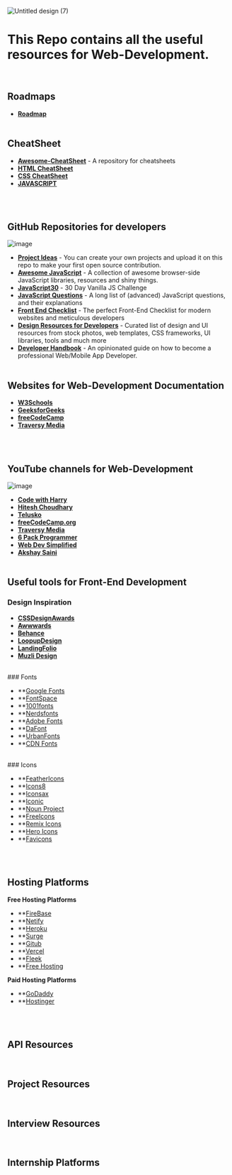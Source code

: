 ![Untitled design (7)](https://user-images.githubusercontent.com/83531337/159842377-ed16c956-cd6a-4847-8832-ea4285d02898.png)


# This Repo contains all the useful resources for Web-Development.

<br>


## Roadmaps
* **[Roadmap](https://github.com/Aashutosh0033/Web-Dev-Resources/blob/main/Roadmaps.md)**
<br><br>

## CheatSheet 
* **[Awesome-CheatSheet](https://github.com/LeCoupa/awesome-cheatsheets)** - A repository for cheatsheets <br>
* **[HTML CheatSheet](https://makeawebsitehub.com/the-html-5-mega-cheat-sheet/)** 
* **[CSS CheatSheet](https://makeawebsitehub.com/css3-mega-cheat-sheet/)** 
* **[JAVASCRIPT](https://websitesetup.org/javascript-cheat-sheet/)**


<br><br>


## GitHub Repositories for developers
![image](https://img.shields.io/badge/GitHub-100000?style=for-the-badge&logo=github&logoColor=white) 
* **[Project Ideas](https://github.com/akshaymarch7/project-ideas)** - You can create your own projects and upload it on this repo to make your first open source contribution.<br>
* **[Awesome JavaScript](https://github.com/sorrycc/awesome-javascript)** - A collection of awesome browser-side JavaScript libraries, resources and shiny things.<br>
* **[JavaScript30](https://github.com/wesbos/JavaScript30)** - 30 Day Vanilla JS Challenge <br>
* **[JavaScript Questions](https://github.com/lydiahallie/javascript-questions)** - A long list of (advanced) JavaScript questions, and their explanations <br>
* **[Front End Checklist](https://github.com/thedaviddias/Front-End-Checklist)** -  The perfect Front-End Checklist for modern websites and meticulous developers<br>
* **[Design Resources for Developers](https://github.com/bradtraversy/design-resources-for-developers)** - Curated list of design and UI resources from stock photos, web templates, CSS frameworks, UI libraries, tools and much more <br>
* **[Developer Handbook](https://github.com/apptension/developer-handbook)** - An opinionated guide on how to become a professional Web/Mobile App Developer.
<br><br>

## Websites for Web-Development Documentation
* **[W3Schools](https://www.w3schools.com/default.asp)**
* **[GeeksforGeeks](https://www.geeksforgeeks.org/)**
* **[freeCodeCamp](https://www.freecodecamp.org/)**
* **[Traversy Media](https://www.traversymedia.com/)**

<br><br>


## YouTube channels for Web-Development
![image](https://img.shields.io/badge/YouTube-FF0000?style=for-the-badge&logo=youtube&logoColor=white)
* **[Code with Harry](https://youtube.com/c/CodeWithHarry)**
* **[Hitesh Choudhary](https://youtube.com/c/HiteshChoudharydotcom)**
* **[Telusko](https://youtube.com/c/Telusko)**
* **[freeCodeCamp.org](https://youtube.com/c/Freecodecamp)**
* **[Traversy Media](https://youtube.com/c/TraversyMedia)**
* **[6 Pack Programmer](https://youtube.com/c/6PackProgrammer)**
* **[Web Dev Simplified](https://youtube.com/c/WebDevSimplified)**
* **[Akshay Saini](https://youtube.com/c/akshaymarch7)**
<br><br>

## Useful tools for Front-End Development 

### Design Inspiration
* **[CSSDesignAwards](https://www.cssdesignawards.com/)**
* **[Awwwards](https://www.awwwards.com/)**
* **[Behance](https://www.behance.net/)**
* **[LoopupDesign](https://lookup.design/)**
* **[LandingFolio](https://landingfolio.com/)**
* **[Muzli Design](https://muz.li/)**

<br>
### Fonts

* **[Google Fonts](https://fonts.google.com/)
* **[FontSpace](https://www.fontspace.com/)
* **[1001fonts](https://www.1001fonts.com/)
* **[Nerdsfonts](https://www.nerdfonts.com/)
* **[Adobe Fonts](https://fonts.adobe.com/)
* **[DaFont](https://www.dafont.com/)
* **[UrbanFonts](https://www.urbanfonts.com/)
* **[CDN Fonts](https://www.cdnfonts.com/)

<br>
### Icons

* **[FeatherIcons](https://feathericons.com/)
* **[Icons8](https://icons8.com/)
* **[Iconsax](https://iconsax.io/)
* **[Iconic](https://useiconic.com/open)
* **[Noun Project](https://thenounproject.com/)
* **[FreeIcons](https://www.flaticon.com/)
* **[Remix Icons](https://remixicon.com/)
* **[Hero Icons](https://heroicons.com/)
* **[Favicons](https://favicon.io/)

<br><br>

## Hosting Platforms

**Free Hosting Platforms**<br>
* **[FireBase](https://firebase.google.com/)
* **[Netify](https://www.netlify.com/)
* **[Heroku](https://www.heroku.com/)
* **[Surge](https://surge.sh/)
* **[Gitub](https://github.com/)
* **[Vercel](https://vercel.com/)
* **[Fleek](https://fleek.co/)
* **[Free Hosting](https://www.freehosting.com/)

**Paid Hosting Platforms**<br>
* **[GoDaddy](https://www.godaddy.com/en-in/hosting/web-hosting)
* **[Hostinger](https://www.hostinger.in/)


<br><br>

## API Resources
<br>

## Project Resources
<br>

## Interview Resources
<br>

## Internship Platforms
<br>



